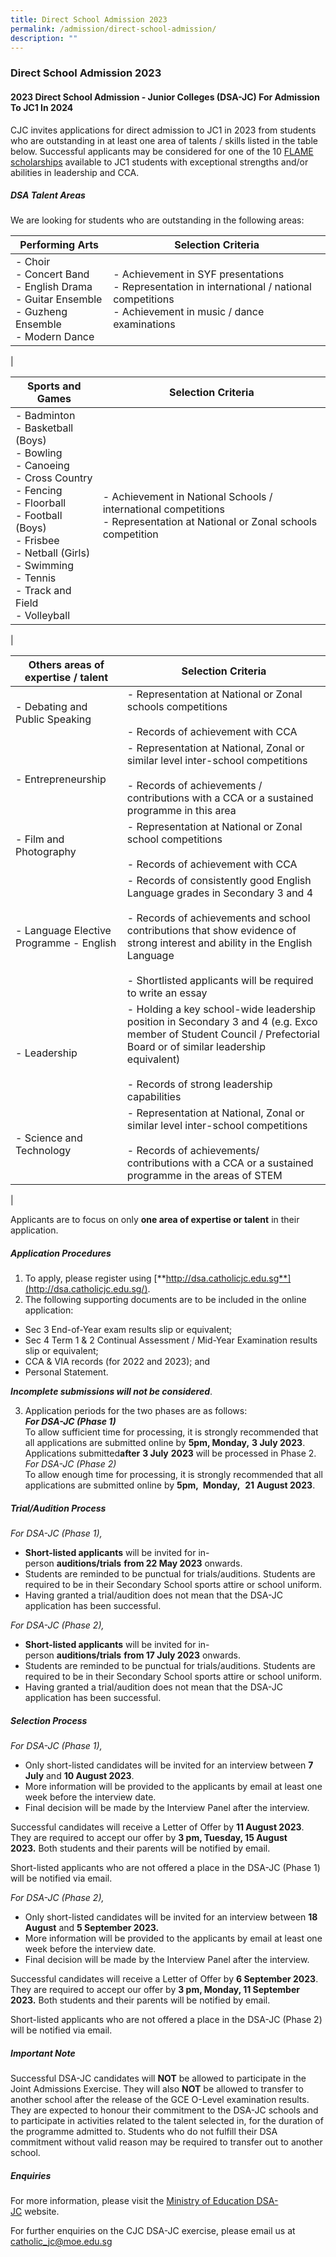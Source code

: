 ```yaml
---
title: Direct School Admission 2023
permalink: /admission/direct-school-admission/
description: ""
---
```

### **Direct School Admission 2023**
#### **2023 Direct School Admission - Junior Colleges (DSA-JC) For Admission To JC1 In 2024**

CJC invites applications for direct admission to JC1 in 2023 from students who are outstanding in at least one area of talents / skills listed in the table below. Successful applicants may be considered for one of the 10 [FLAME scholarships](/admission/scholarships/) available to JC1 students with exceptional strengths and/or abilities in leadership and CCA.

##### **DSA Talent Areas**
We are looking for students who are outstanding in the following areas:

| Performing Arts | Selection Criteria |
|---|---|
| - Choir<br>- Concert Band<br>- English Drama<br>- Guitar Ensemble<br>- Guzheng Ensemble<br>- Modern Dance | - Achievement in SYF presentations<br>- Representation in international / national competitions<br>- Achievement in music / dance examinations |
|

| Sports and Games | Selection Criteria |
|---|---|
| - Badminton<br>- Basketball (Boys)<br>- Bowling<br>- Canoeing<br>- Cross Country<br>- Fencing<br>- Floorball<br>- Football (Boys)<br>- Frisbee<br>- Netball (Girls)<br>- Swimming<br>- Tennis<br>- Track and Field<br>- Volleyball | - Achievement in National Schools / international competitions <br>- Representation at National or Zonal schools competition |
|

| Others areas of expertise / talent | Selection Criteria |
|---|---|
| - Debating and Public Speaking | - Representation at National or Zonal schools competitions<br><br>- Records of achievement with CCA |
| - Entrepreneurship | - Representation at National, Zonal or similar level inter-school competitions<br><br>- Records of achievements / contributions with a CCA or a sustained programme in this area |
| - Film and Photography | - Representation at National or Zonal school competitions<br><br>- Records of achievement with CCA |
| - Language Elective Programme - English | - Records of consistently good English Language grades in Secondary 3 and 4<br><br>- Records of achievements and school contributions that show evidence of strong interest and ability in the English Language<br><br>- Shortlisted applicants will be required to write an essay |
| - Leadership | - Holding a key school-wide leadership position in Secondary 3 and 4 (e.g. Exco member of Student Council / Prefectorial Board or of similar leadership equivalent)<br><br>- Records of strong leadership capabilities |
| - Science and Technology | - Representation at National, Zonal or similar level inter-school competitions<br><br>- Records of achievements/ contributions with a CCA or a sustained programme in the areas of STEM |
|

Applicants are to focus on only&nbsp;**one&nbsp;area of expertise or talent**&nbsp;in their application.

##### **Application Procedures**
1. To apply, please register using [**http://dsa.catholicjc.edu.sg**](http://dsa.catholicjc.edu.sg/).
2. The following supporting documents are to be included in the online application:
* Sec 3 End-of-Year exam results slip or equivalent;
* Sec 4 Term 1 &amp; 2 Continual Assessment / Mid-Year Examination results slip or equivalent;
* CCA &amp; VIA records (for 2022 and 2023); and
* Personal Statement.

**_Incomplete submissions will&nbsp;not&nbsp;be considered_**.
 
3. Application periods for the two phases are as follows:<br>
**_For DSA-JC (Phase 1)_<br>**
To allow sufficient time for processing, it is strongly recommended that all applications are submitted online by&nbsp;**5pm, Monday,** **3 July 2023**.<br>
Applications submitted**after**&nbsp;**3 July**&nbsp;**2023**&nbsp;will be processed in Phase 2.<br>
_For DSA-JC (Phase 2)_<br>
To allow enough time for processing, it is strongly recommended that all applications are submitted online by&nbsp;**5pm,&nbsp; Monday,**&nbsp; **21**&nbsp;**August 2023**.

##### **Trial/Audition Process**
_For DSA-JC (Phase 1),_
* **Short-listed applicants**&nbsp;will be invited for in-person&nbsp;**auditions/trials**&nbsp;**from 22 May 2023**&nbsp;onwards.
* Students are reminded to be punctual for trials/auditions. Students are required to be in their Secondary School sports attire or school uniform.
* Having granted a trial/audition does not mean that the DSA-JC application has been successful.

_For DSA-JC (Phase 2),_
* **Short-listed applicants**&nbsp;will be invited for in-person&nbsp;**auditions/trials**&nbsp;**from 17 July 2023**&nbsp;onwards.
* Students are reminded to be punctual for trials/auditions. Students are required to be in their Secondary School sports attire or school uniform.&nbsp;
* Having granted a trial/audition does not mean that the DSA-JC application has been successful.

##### **Selection Process**
_For DSA-JC (Phase 1),_
* Only short-listed candidates will be invited for&nbsp;an interview between&nbsp;**7 July**&nbsp;and&nbsp;**10 August 2023**.
* More information will be provided to the applicants by email at least one week before the interview date.
* Final decision will be made by the Interview Panel&nbsp;after&nbsp;the interview.

Successful candidates will receive a Letter of Offer by&nbsp;**11 August 2023**. They are required to accept our offer by&nbsp;**3 pm, Tuesday, 15 August 2023.**&nbsp;Both students and their parents will be notified by email.

Short-listed applicants who are not offered a place in the DSA-JC (Phase 1) will be notified via email.

_For DSA-JC (Phase 2),_
* Only short-listed candidates will be invited for&nbsp;an interview between&nbsp;**18 August**&nbsp;and&nbsp;**5 September 2023.**
* More information will be provided to the applicants by email at least one week before the interview date.
* Final decision will be made by the Interview Panel&nbsp;after&nbsp;the interview.

Successful candidates will receive a Letter of Offer by&nbsp;**6 September 2023**. They are required to accept our offer by&nbsp;**3 pm, Monday, 11 September 2023.**&nbsp;Both students and their parents will be notified by email.

Short-listed applicants who are not offered a place in the DSA-JC (Phase 2) will be notified via email.

##### **Important Note**
Successful DSA-JC candidates will&nbsp;**NOT**&nbsp;be allowed to participate in the Joint Admissions Exercise. They will also&nbsp;**NOT**&nbsp;be allowed to transfer to another school after the release of the GCE O-Level examination results. They are expected to honour their commitment to the DSA-JC schools and to participate in activities related to the talent selected in, for the duration of the programme admitted to. Students who do not fulfill their DSA commitment without valid reason may be required to transfer out to another school.

##### **Enquiries**
For more information, please visit the&nbsp;[Ministry of Education DSA-JC](https://www.moe.gov.sg/post-secondary/admissions/dsa)&nbsp;website.

For further enquiries on the CJC DSA-JC exercise, please email us at [catholic\_jc@moe.edu.sg](mailto:catholic\_jc@moe.edu.sg)